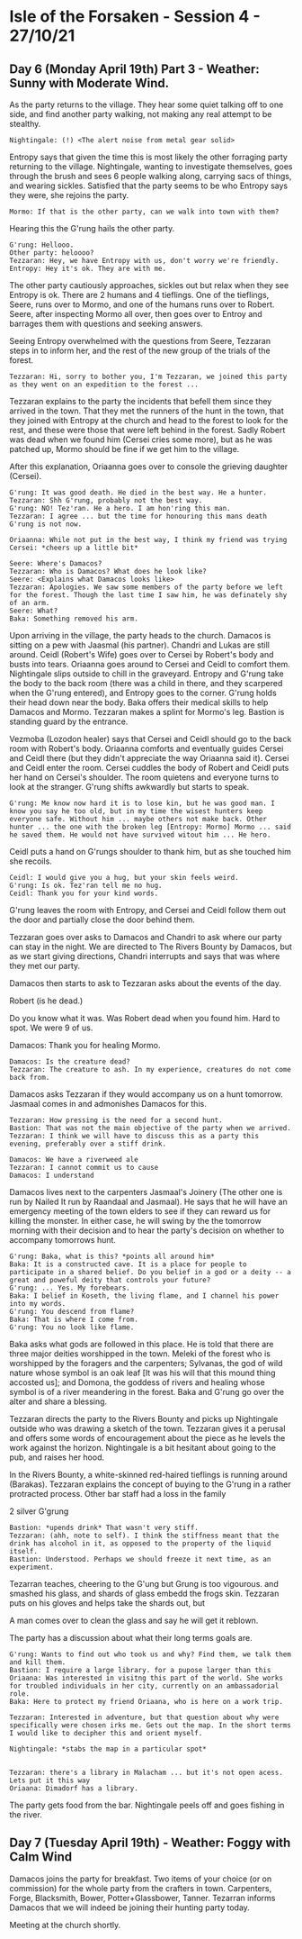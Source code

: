 # Isle of the Forsaken - Session 4 - 27/10/21

## Day 6 (Monday April 19th) Part 3 - Weather: Sunny with Moderate Wind.
As the party returns to the village. They hear some quiet talking off to one side, and find another party walking, not making any real attempt to be stealthy. 
~~~
Nightingale: (!) <The alert noise from metal gear solid>
~~~
Entropy says that given the time this is most likely the other forraging party returning to the village. Nightingale, wanting to investigate themselves, goes through the brush and sees 6 people walking along, carrying sacs of things, and wearing sickles. Satisfied that the party seems to be who Entropy says they were, she rejoins the party. 
~~~
Mormo: If that is the other party, can we walk into town with them? 
~~~
Hearing this the G'rung hails the other party.
~~~
G'rung: Hellooo.
Other party: heloooo?
Tezzaran: Hey, we have Entropy with us, don't worry we're friendly. 
Entropy: Hey it's ok. They are with me. 
~~~
The other party cautiously approaches, sickles out but relax when they see Entropy is ok. There are 2 humans and 4 tieflings. One of the tieflings, Seere, runs over to Mormo, and one of the humans runs over to Robert. Seere, after inspecting Mormo all over, then goes over to Entroy and barrages them with questions and seeking answers.  

Seeing Entropy overwhelmed with the questions from Seere, Tezzaran steps in to inform her, and the rest of the new group of the trials of the forest. 
~~~
Tezzaran: Hi, sorry to bother you, I'm Tezzaran, we joined this party as they went on an expedition to the forest ...
~~~
Tezzaran explains to the party the incidents that befell them since they arrived in the town. That they met the runners of the hunt in the town, that they joined with Entropy at the church and head to the forest to look for the rest, and these were those that were left behind in the forest. Sadly Robert was dead when we found him (Cersei cries some more), but as he was patched up, Mormo should be fine if we get him to the village. 

After this explanation, Oriaanna goes over to console the grieving daughter (Cersei). 
~~~
G'rung: It was good death. He died in the best way. He a hunter. 
Tezzaran: Shh G'rung, probably not the best way.
G'rung: NO! Tez'ran. He a hero. I am hon'ring this man.
Tezzaran: I agree ... but the time for honouring this mans death G'rung is not now.

Oriaanna: While not put in the best way, I think my friend was trying 
Cersei: *cheers up a little bit*
~~~

~~~
Seere: Where's Damacos?
Tezzaran: Who is Damacos? What does he look like?
Seere: <Explains what Damacos looks like>
Tezzaran: Apologies. We saw some members of the party before we left for the forest. Though the last time I saw him, he was definately shy of an arm. 
Seere: What?
Baka: Something removed his arm.
~~~

Upon arriving in the village, the party heads to the church. Damacos is sitting on a pew with Jaasmal (his partner).  Chandri and Lukas are still around. Ceidl (Robert's Wife) goes over to Cersei by Robert's body and busts into tears. Oriaanna goes around to Cersei and Ceidl to comfort them. Nightingale slips outside to chill in the graveyard. Entropy and G'rung take the body to the back room (there was a child in there, and they scarpered when the G'rung entered), and Entropy goes to the corner. G'rung holds their head down near the body. Baka offers their medical skills to help Damacos and Mormo. Tezzaran makes a splint for Mormo's leg. Bastion is standing guard by the entrance.

Vezmoba (Lozodon healer) says that Cersei and Ceidl should go to the back room with Robert's body. Oriaanna comforts and eventually guides Cersei and Ceidl there (but they didn't appreciate the way Oriaanna said it). Cersei and Ceidl enter the room. Cersei cuddles the body of Robert and Ceidl puts her hand on Cersei's shoulder. The room quietens and everyone turns to look at the stranger. G'rung shifts awkwardly but starts to speak. 
~~~
G'rung: Me know now hard it is to lose kin, but he was good man. I know you say he too old, but in my time the wisest hunters keep everyone safe. Without him ... maybe others not make back. Other hunter ... the one with the broken leg [Entropy: Mormo] Mormo ... said he saved them. He would not have survived witout him ... He hero. 
~~~
Ceidl puts a hand on G'rungs shoulder to thank him, but as she touched him she recoils. 
~~~
Ceidl: I would give you a hug, but your skin feels weird. 
G'rung: Is ok. Tez'ran tell me no hug.  
Ceidl: Thank you for your kind words. 
~~~

G'rung leaves the room with Entropy, and Cersei and Ceidl follow them out the door and partially close the door behind them.

Tezzaran goes over asks to Damacos and Chandri to ask where our party can stay in the night. We are directed to The Rivers Bounty by Damacos, but as we start giving directions, Chandri interrupts and says that was where they met our party.

Damacos then starts to ask to Tezzaran asks about the events of the day. 


Robert (is he dead.)

Do you know what it was. Was Robert dead when you found him. Hard to spot. We were 9 of us. 

Damacos: Thank you for healing Mormo.

~~~
Damacos: Is the creature dead?
Tezzaran: The creature to ash. In my experience, creatures do not come back from.
~~~

Damacos asks Tezzaran if they would accompany us on a hunt tomorrow. Jasmaal comes in and admonishes Damacos for this.
~~~
Tezzaran: How pressing is the need for a second hunt. 
Bastion: That was not the main objective of the party when we arrived. 
Tezzaran: I think we will have to discuss this as a party this evening, preferably over a stiff drink. 

Damacos: We have a riverweed ale
Tezzaran: I cannot commit us to cause
Damacos: I understand
~~~
Damacos lives next to the carpenters Jasmaal's Joinery (The other one is run by Nailed It run by Raandaal and Jasmaal). He says that he will have an emergency meeting of the town elders to see if they can reward us for killing the monster. In either case, he will swing by the the tomorrow morning with their decision and to hear the party's decision on whether to accompany tomorrows hunt. 

~~~
G'rung: Baka, what is this? *points all around him*
Baka: It is a constructed cave. It is a place for people to participate in a shared belief. Do you belief in a god or a deity -- a great and poweful deity that controls your future?
G'rung: ... Yes. My forebears.
Baka: I belief in Koseth, the living flame, and I channel his power into my words.
G'rung: You descend from flame? 
Baka: That is where I come from.
G'rung: You no look like flame.
~~~

Baka asks what gods are followed in this place. He is told that there are three major deities worshipped in the town. Meleki of the forest who is worshipped by the foragers and the carpenters; Sylvanas, the god of wild nature whose symbol is an oak leaf \[It was his will that this mound thing accosted us\]; and Domona, the goddess of rivers and healing whose symbol is of a river meandering in the forest. Baka and G'rung go over the alter and share a blessing.

Tezzaran directs the party to the Rivers Bounty and picks up Nightingale outside who was drawing a sketch of the town. Tezzaran gives it a perusal and offers some words of encouragement about the piece as he levels the work against the horizon. Nightingale is a bit hesitant about going to the pub, and raises her hood.


In the Rivers Bounty, a white-skinned red-haired tieflings is running around (Barakas). Tezzaran explains the concept of buying to the G'rung in a rather protracted process.
Other bar staff had a loss in the family  

2 silver G'grung

~~~
Bastion: *upends drink* That wasn't very stiff. 
Tezzaran: (ahh, note to self). I think the stiffness meant that the drink has alcohol in it, as opposed to the property of the liquid itself. 
Bastion: Understood. Perhaps we should freeze it next time, as an experiment.
~~~

Tezarran teaches, cheering to the G'ung but Grung is too vigourous. and smashed his glass, and shards of glass embedd the frogs skin. Tezzaran puts on his gloves and helps take the shards out, but 

A man comes over to clean the glass and say he will get it reblown. 

The party has a discussion about what their long terms goals are. 
~~~
G'rung: Wants to find out who took us and why? Find them, we talk them and kill them.
Bastion: I require a large library. for a pupose larger than this
Oriaana: Was interested in visitng this part of the world. She works for troubled individuals in her city, currently on an ambassadorial role. 
Baka: Here to protect my friend Oriaana, who is here on a work trip. 

Tezzaran: Interested in adventure, but that question about why were specifically were chosen irks me. Gets out the map. In the short terms I would like to decipher this and orient myself. 

Nightingale: *stabs the map in a particular spot* 


Tezzaran: there's a library in Malacham ... but it's not open acess. Lets put it this way
Oriaana: Dimadorf has a library.
~~~
The party gets food from the bar. 
Nightingale peels off and goes fishing in the river. 

## Day 7 (Tuesday April 19th) - Weather: Foggy with Calm Wind

Damacos joins the party for breakfast. Two items of your choice (or on commission) for the whole party from the crafters in town. Carpenters, Forge, Blacksmith, Bower, Potter+Glassbower, Tanner. 
Tezarran informs Damacos that we will indeed be joining their hunting party today. 

Meeting at the church shortly. 

